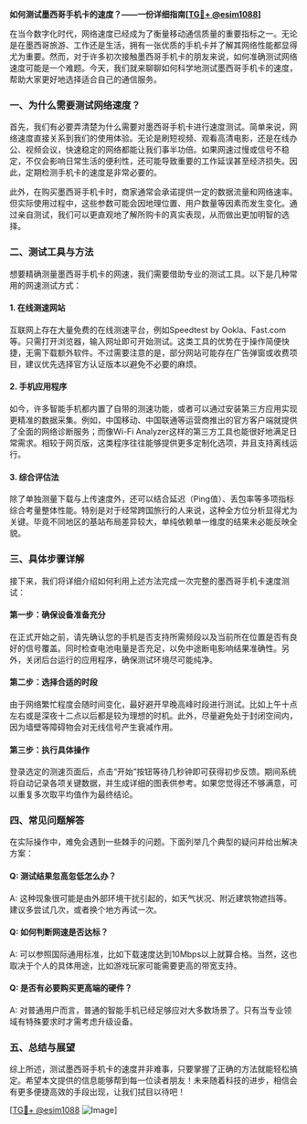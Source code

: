 **如何测试墨西哥手机卡的速度？——一份详细指南[[TG💪+ @esim1088](https://t.me/s/esim1088)]**

在当今数字化时代，网络速度已经成为了衡量移动通信质量的重要指标之一。无论是在墨西哥旅游、工作还是生活，拥有一张优质的手机卡并了解其网络性能都显得尤为重要。然而，对于许多初次接触墨西哥手机卡的朋友来说，如何准确测试网络速度可能是一个难题。今天，我们就来聊聊如何科学地测试墨西哥手机卡的速度，帮助大家更好地选择适合自己的通信服务。

### 一、为什么需要测试网络速度？

首先，我们有必要弄清楚为什么需要对墨西哥手机卡进行速度测试。简单来说，网络速度直接关系到我们的使用体验。无论是刷短视频、观看高清电影，还是在线办公、视频会议，快速稳定的网络都能让我们事半功倍。如果网速过慢或信号不稳定，不仅会影响日常生活的便利性，还可能导致重要的工作延误甚至经济损失。因此，定期检测手机卡的速度是非常必要的。

此外，在购买墨西哥手机卡时，商家通常会承诺提供一定的数据流量和网络速率。但实际使用过程中，这些参数可能会因地理位置、用户数量等因素而发生变化。通过亲自测试，我们可以更直观地了解所购卡的真实表现，从而做出更加明智的选择。

### 二、测试工具与方法

想要精确测量墨西哥手机卡的网速，我们需要借助专业的测试工具。以下是几种常用的网速测试方式：

#### 1. 在线测速网站

互联网上存在大量免费的在线测速平台，例如Speedtest by Ookla、Fast.com等。只需打开浏览器，输入网址即可开始测试。这类工具的优势在于操作简便快捷，无需下载额外软件。不过需要注意的是，部分网站可能存在广告弹窗或收费项目，建议优先选择官方认证版本以避免不必要的麻烦。

#### 2. 手机应用程序

如今，许多智能手机都内置了自带的测速功能，或者可以通过安装第三方应用实现更精准的数据采集。例如，中国移动、中国联通等运营商推出的官方客户端就提供了全面的网络诊断服务；而像Wi-Fi Analyzer这样的第三方工具也能很好地满足日常需求。相较于网页版，这类程序往往能够提供更多定制化选项，并且支持离线运行。

#### 3. 综合评估法

除了单独测量下载与上传速度外，还可以结合延迟（Ping值）、丢包率等多项指标综合考量整体性能。特别是对于经常跨国旅行的人来说，这种全方位分析显得尤为关键。毕竟不同地区的基站布局差异较大，单纯依赖单一维度的结果未必能反映全貌。

### 三、具体步骤详解

接下来，我们将详细介绍如何利用上述方法完成一次完整的墨西哥手机卡速度测试：

#### 第一步：确保设备准备充分

在正式开始之前，请先确认您的手机是否支持所需频段以及当前所在位置是否有良好的信号覆盖。同时检查电池电量是否充足，以免中途断电影响结果准确性。另外，关闭后台运行的应用程序，确保测试环境尽可能纯净。

#### 第二步：选择合适的时段

由于网络繁忙程度会随时间变化，最好避开早晚高峰时段进行测试。比如上午十点左右或是深夜十二点以后都是较为理想的时机。此外，尽量避免处于封闭空间内，因为墙壁等障碍物会对无线信号产生衰减作用。

#### 第三步：执行具体操作

登录选定的测速页面后，点击“开始”按钮等待几秒钟即可获得初步反馈。期间系统将自动记录各项关键数据，并生成详细的图表供参考。如果您觉得还不够满意，可以重复多次取平均值作为最终结论。

### 四、常见问题解答

在实际操作中，难免会遇到一些棘手的问题。下面列举几个典型的疑问并给出解决方案：

#### Q: 测试结果忽高忽低怎么办？
A: 这种现象很可能是由外部环境干扰引起的，如天气状况、附近建筑物遮挡等。建议多尝试几次，或者换个地方再试一次。

#### Q: 如何判断网速是否达标？
A: 可以参照国际通用标准，比如下载速度达到10Mbps以上就算合格。当然，这也取决于个人的具体用途，比如游戏玩家可能需要更高的带宽支持。

#### Q: 是否有必要购买更高端的硬件？
A: 对普通用户而言，普通的智能手机已经足够应对大多数场景了。只有当专业领域有特殊要求时才需考虑升级设备。

### 五、总结与展望

综上所述，测试墨西哥手机卡的速度并非难事，只要掌握了正确的方法就能轻松搞定。希望本文提供的信息能够帮到每一位读者朋友！未来随着科技的进步，相信会有更多便捷高效的手段出现，让我们拭目以待吧！

[[TG💪+ @esim1088](https://t.me/s/esim1088) ![Image](https://i.postimg.cc/4NQfJmqS/Snipaste-2025-05-13-00-14-12.png)]